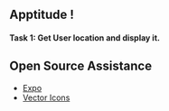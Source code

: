 ## Apptitude !

#### Task 1: Get User location and display it.

## Open Source Assistance

- [Expo](https://expo.io/)
- [Vector Icons](https://oblador.github.io/react-native-vector-icons/)
